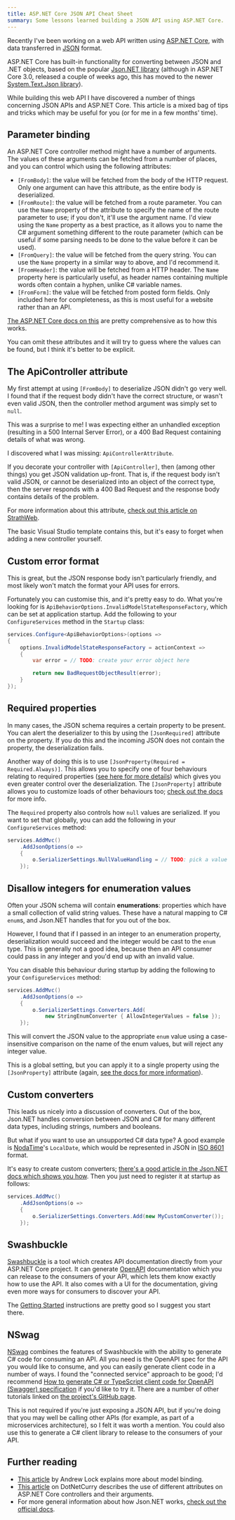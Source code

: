 ```yaml
---
title: ASP.NET Core JSON API Cheat Sheet
summary: Some lessons learned building a JSON API using ASP.NET Core.
---
```


Recently I've been working on a web API written using [ASP.NET
Core](https://docs.microsoft.com/en-us/aspnet/core/?view=aspnetcore-3.0), with
data transferred in [JSON](https://www.json.org/) format.

ASP.NET Core has built-in functionality for converting between JSON and .NET
objects, based on the popular [Json.NET
library](https://www.newtonsoft.com/json) (although in ASP.NET Core 3.0,
released a couple of weeks ago, this has moved to the newer [System.Text.Json
library](https://www.hanselman.com/blog/SystemTextJsonAndNewBuiltinJSONSupportInNETCore.aspx)).

While building this web API I have discovered a number of things concerning JSON
APIs and ASP.NET Core. This article is a mixed bag of tips and tricks which may
be useful for you (or for me in a few months' time).

## Parameter binding

An ASP.NET Core controller method might have a number of arguments. The values
of these arguments can be fetched from a number of places, and you can control
which using the following attributes:

- `[FromBody]`: the value will be fetched from the body of the HTTP request.
  Only one argument can have this attribute, as the entire body is deserialized.
- `[FromRoute]`: the value will be fetched from a route parameter. You can use
  the `Name` property of the attribute to specify the name of the route
  parameter to use; if you don't, it'll use the argument name. I'd view using
  the `Name` property as a best practice, as it allows you to name the C#
  argument something different to the route parameter (which can be useful if
  some parsing needs to be done to the value before it can be used).
- `[FromQuery]`: the value will be fetched from the query string. You can use
  the `Name` property in a similar way to above, and I'd recommend it.
- `[FromHeader]`: the value will be fetched from a HTTP header. The `Name`
  property here is particularly useful, as header names containing multiple
  words often contain a hyphen, unlike C# variable names.
- `[FromForm]`: the value will be fetched from posted form fields. Only included
  here for completeness, as this is most useful for a website rather than an
  API.

[The ASP.NET Core docs on
this](https://docs.microsoft.com/en-us/aspnet/core/mvc/models/model-binding?view=aspnetcore-3.0#sources)
are pretty comprehensive as to how this works.

You can omit these attributes and it will try to guess where the values can be
found, but I think it's better to be explicit.

## The ApiController attribute

My first attempt at using `[FromBody]` to deserialize JSON didn't go very well.
I found that if the request body didn't have the correct structure, or wasn't
even valid JSON, then the controller method argument was simply set to `null`.

This was a surprise to me! I was expecting either an unhandled exception
(resulting in a 500 Internal Server Error), or a 400 Bad Request containing
details of what was wrong.

I discovered what I was missing: `ApiControllerAttribute`.

If you decorate your controller with `[ApiController]`, then (among other
things) you get JSON validation up-front. That is, if the request body isn't
valid JSON, or cannot be deserialized into an object of the correct type, then
the server responds with a 400 Bad Request and the response body contains
details of the problem.

For more information about this attribute, [check out this article on
StrathWeb](https://www.strathweb.com/2018/02/exploring-the-apicontrollerattribute-and-its-features-for-asp-net-core-mvc-2-1/).

The basic Visual Studio template contains this, but it's easy to forget when
adding a new controller yourself.

## Custom error format

This is great, but the JSON response body isn't particularly friendly, and most
likely won't match the format your API uses for errors.

Fortunately you can customise this, and it's pretty easy to do. What you're
looking for is `ApiBehaviorOptions.InvalidModelStateResponseFactory`, which can
be set at application startup. Add the following to your `ConfigureServices`
method in the `Startup` class:

```cs
services.Configure<ApiBehaviorOptions>(options =>
{
    options.InvalidModelStateResponseFactory = actionContext =>
    {
        var error = // TODO: create your error object here

        return new BadRequestObjectResult(error);
    }
});
```

## Required properties

In many cases, the JSON schema requires a certain property to be present. You
can alert the deserializer to this by using the `[JsonRequired]` attribute on
the property. If you do this and the incoming JSON does not contain the
property, the deserialization fails.

Another way of doing this is to use `[JsonProperty(Required =
Required.Always)]`. This allows you to specify one of four behaviours relating
to required properties ([see here for more
details](https://www.newtonsoft.com/json/help/html/T_Newtonsoft_Json_Required.htm))
which gives you even greater control over the deserialization. The
`[JsonProperty]` attribute allows you to customize loads of other behaviours
too; [check out the
docs](https://www.newtonsoft.com/json/help/html/T_Newtonsoft_Json_Serialization_JsonProperty.htm)
for more info.

The `Required` property also controls how `null` values are serialized. If you
want to set that globally, you can add the following in your `ConfigureServices`
method:

```cs
services.AddMvc()
    .AddJsonOptions(o =>
    {
        o.SerializerSettings.NullValueHandling = // TODO: pick a value
    });
```

## Disallow integers for enumeration values

Often your JSON schema will contain **enumerations**: properties which have a
small collection of valid string values. These have a natural mapping to C#
`enum`s, and Json.NET handles that for you out of the box.

However, I found that if I passed in an integer to an enumeration property,
deserialization would succeed and the integer would be cast to the `enum` type.
This is generally not a good idea, because then an API consumer could pass in
any integer and you'd end up with an invalid value.

You can disable this behaviour during startup by adding the following to your
`ConfigureServices` method:

```cs
services.AddMvc()
    .AddJsonOptions(o =>
    {
        o.SerializerSettings.Converters.Add(
            new StringEnumConverter { AllowIntegerValues = false });
    });
```

This will convert the JSON value to the appropriate `enum` value using a
case-insensitive comparison on the name of the enum values, but will reject any
integer value.

This is a global setting, but you can apply it to a single property using the
`[JsonProperty]` attribute (again, [see the docs for more
information](https://www.newtonsoft.com/json/help/html/T_Newtonsoft_Json_Serialization_JsonProperty.htm)).

## Custom converters

This leads us nicely into a discussion of converters. Out of the box, Json.NET
handles conversion between JSON and C# for many different data types, including
strings, numbers and booleans.

But what if you want to use an unsupported C# data type? A good example is
[NodaTime](https://nodatime.org/)'s `LocalDate`, which would be represented in
JSON in [ISO 8601](https://en.wikipedia.org/wiki/ISO_8601) format.

It's easy to create custom converters; [there's a good article in the Json.NET
docs which shows you
how](https://www.newtonsoft.com/json/help/html/CustomJsonConverter.htm). Then
you just need to register it at startup as follows:

```cs
services.AddMvc()
    .AddJsonOptions(o =>
    {
        o.SerializerSettings.Converters.Add(new MyCustomConverter());
    });
```

## Swashbuckle

[Swashbuckle](https://github.com/domaindrivendev/Swashbuckle.AspNetCore) is a
tool which creates API documentation directly from your ASP.NET Core project. It
can generate [OpenAPI](https://swagger.io/docs/specification/about/)
documentation which you can release to the consumers of your API, which lets
them know exactly how to use the API. It also comes with a UI for the
documentation, giving even more ways for consumers to discover your API.

The [Getting
Started](https://github.com/domaindrivendev/Swashbuckle.AspNetCore#getting-started)
instructions are pretty good so I suggest you start there.

## NSwag

[NSwag](https://github.com/RicoSuter/NSwag) combines the features of Swashbuckle
with the ability to generate C# code for consuming an API. All you need is the
OpenAPI spec for the API you would like to consume, and you can easily generate
client code in a number of ways. I found the "connected service" approach to be
good; I'd recommend [How to generate C# or TypeScript client code for OpenAPI
(Swagger)
specification](https://medium.com/@unchase/how-to-generate-c-or-typescript-client-code-for-openapi-swagger-specification-d882d59e3b77)
if you'd like to try it. There are a number of other tutorials linked on [the
project's GitHub page](https://github.com/RicoSuter/NSwag).

This is not required if you're just exposing a JSON API, but if you're doing
that you may well be calling other APIs (for example, as part of a microservices
architecture), so I felt it was worth a mention. You could also use this to
generate a C# client library to release to the consumers of your API.

## Further reading

- [This
  article](https://andrewlock.net/model-binding-json-posts-in-asp-net-core/) by
  Andrew Lock explains more about model binding.
- [This
  article](https://www.dotnetcurry.com/aspnet/1390/aspnet-core-web-api-attributes)
  on DotNetCurry describes the use of different attributes on ASP.NET Core
  controllers and their arguments.
- For more general information about how Json.NET works, [check out the official
  docs](https://www.newtonsoft.com/json/help/html/Introduction.htm).

